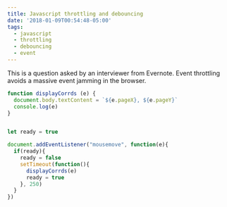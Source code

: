 ```yaml
---
title: Javascript throttling and debouncing
date: '2018-01-09T00:54:48-05:00'
tags:
  - javascript
  - throttling
  - debouncing
  - event
---
```

This is a question asked by an interviewer from Evernote. Event throttling avoids a massive event jamming in the browser. 

```js
function displayCorrds (e) {
  document.body.textContent = `${e.pageX}, ${e.pageY}`
  console.log(e)
}


let ready = true

document.addEventListener("mousemove", function(e){
  if(ready){
    ready = false
    setTimeout(function(){
      displayCorrds(e)
      ready = true
    }, 250)
  }
})

```
